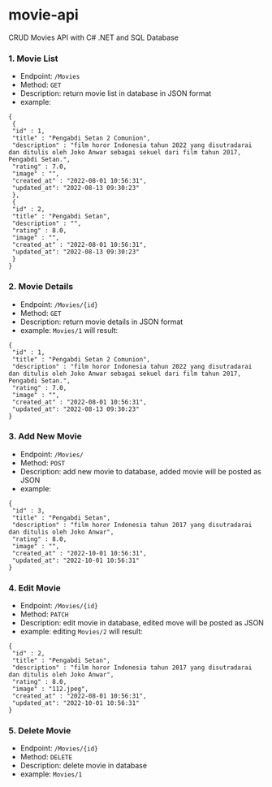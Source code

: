 # movie-api
CRUD Movies API with C# .NET and SQL Database

### 1. Movie List
- Endpoint: ```/Movies```
- Method: ```GET```
- Description: return movie list in database in JSON format
- example:
```
{
 {
 "id" : 1,
 "title" : "Pengabdi Setan 2 Comunion",
 "description" : "film horor Indonesia tahun 2022 yang disutradarai dan ditulis oleh Joko Anwar sebagai sekuel dari film tahun 2017, Pengabdi Setan.",
 "rating" : 7.0,
 "image" : "",
 "created_at" : "2022-08-01 10:56:31",
 "updated_at": "2022-08-13 09:30:23"
 },
 {
 "id" : 2,
 "title" : "Pengabdi Setan",
 "description" : "",
 "rating" : 8.0,
 "image" : "",
 "created_at" : "2022-08-01 10:56:31",
 "updated_at": "2022-08-13 09:30:23"
 }
}
```
### 2. Movie Details
- Endpoint: ```/Movies/{id}```
- Method: ```GET```
- Description: return movie details in JSON format
- example: ```Movies/1``` will result:
```
{
 "id" : 1,
 "title" : "Pengabdi Setan 2 Comunion",
 "description" : "film horor Indonesia tahun 2022 yang disutradarai dan ditulis oleh Joko Anwar sebagai sekuel dari film tahun 2017, Pengabdi Setan.",
 "rating" : 7.0,
 "image" : "",
 "created_at" : "2022-08-01 10:56:31",
 "updated_at": "2022-08-13 09:30:23"
}
```

### 3. Add New Movie
- Endpoint: ```/Movies/```
- Method: ```POST```
- Description: add new movie to database, added movie will be posted as JSON
- example:
```
{
 "id" : 3,
 "title" : "Pengabdi Setan",
 "description" : "film horor Indonesia tahun 2017 yang disutradarai dan ditulis oleh Joko Anwar",
 "rating" : 8.0,
 "image" : "",
 "created_at" : "2022-10-01 10:56:31",
 "updated_at": "2022-10-01 10:56:31"
}
```

### 4. Edit Movie
- Endpoint: ```/Movies/{id}```
- Method: ```PATCH```
- Description: edit movie in database, edited move will be posted as JSON
- example: editing ```Movies/2``` will result:
```
{
 "id" : 2,
 "title" : "Pengabdi Setan",
 "description" : "film horor Indonesia tahun 2017 yang disutradarai dan ditulis oleh Joko Anwar",
 "rating" : 8.0,
 "image" : "112.jpeg",
 "created_at" : "2022-08-01 10:56:31",
 "updated_at": "2022-10-01 10:56:31"
}
```

### 5. Delete Movie
- Endpoint: ```/Movies/{id}```
- Method: ```DELETE```
- Description: delete movie in database
- example: ```Movies/1```
